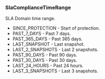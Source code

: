 ### SlaComplianceTimeRange
SLA Domain time range.

- SINCE_PROTECTION - Start of protection.
- PAST_7_DAYS - Past 7 days.
- PAST_365_DAYS - Past 365 days.
- LAST_SNAPSHOT - Last snapshot.
- LAST_2_SNAPSHOTS - Last 2 snapshots.
- PAST_90_DAYS - Past 90 days.
- PAST_30_DAYS - Past 30 days.
- LAST_24_HOURS - Past 24 hours.
- LAST_3_SNAPSHOTS - Last 3 snapshots.
